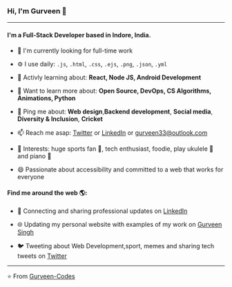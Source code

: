 ### Hi, I'm Gurveen 👋
---

#### I'm a Full-Stack Developer based in Indore, India.

- 🏢 I'm currently looking for full-time work

- ⚙️ I use daily:  `.js`, `.html`, `.css`, `.ejs`, `.png`, `.json`, `.yml`

- 💅 Activly learning about: **React, Node JS, Android Development**

- 🌱 Want to learn more about: **Open Source, DevOps, CS Algorithms, Animations, Python**

- 💬 Ping me about: **Web design**,**Backend development**, **Social media**, **Diversity & Inclusion**, **Cricket**

- 📫 Reach me asap: <a href="https://twitter.com/_Gurveen_">Twitter</a> or <a href="https://www.linkedin.com/in/gurveen-singh-85b659204/">LinkedIn</a> or gurveen33@outlook.com

- 💜 Interests: huge sports fan :cricket_game:, tech enthusiast, foodie, play ukulele :guitar: and piano :musical_keyboard:

- 😄 Passionate about accessibility and committed to a web that works for everyone

#### Find me around the web 🌎:
- 💼 Connecting and sharing professional updates on <a href="https://www.linkedin.com/in/gurveen-singh-85b659204/">LinkedIn</a>

- 🌐 Updating my personal website with examples of my work on <a href="https://gurveen.netlify.app/"> Gurveen Singh </a>

- 🐦 Tweeting about Web Development,sport,  memes and sharing tech tweets on <a href="https://twitter.com/_Gurveen_">Twitter</a>


---

⭐️ From [Gurveen-Codes](https://github.com/gurveen-codes)
